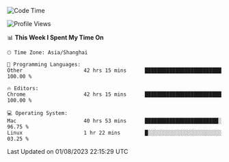 <!--START_SECTION:waka-->
![Code Time](http://img.shields.io/badge/Code%20Time-1%2C005%20hrs%2021%20mins-blue)

![Profile Views](http://img.shields.io/badge/Profile%20Views-0-blue)

📊 **This Week I Spent My Time On** 

```text
🕑︎ Time Zone: Asia/Shanghai

💬 Programming Languages: 
Other                    42 hrs 15 mins      █████████████████████████   100.00 % 

🔥 Editors: 
Chrome                   42 hrs 15 mins      █████████████████████████   100.00 % 

💻 Operating System: 
Mac                      40 hrs 53 mins      ████████████████████████░   96.75 % 
Linux                    1 hr 22 mins        █░░░░░░░░░░░░░░░░░░░░░░░░   03.25 % 
```


 Last Updated on 01/08/2023 22:15:29 UTC
<!--END_SECTION:waka-->